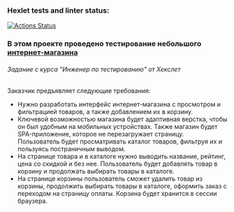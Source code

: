 ### Hexlet tests and linter status:
[![Actions Status](https://github.com/GFyuliya/qa-engineer-project-84/actions/workflows/hexlet-check.yml/badge.svg)](https://github.com/GFyuliya/qa-engineer-project-84/actions)

<h3>В этом проекте проведено тестирование небольшого <a href="https://hexlet-products-store.vercel.app/"> интернет-магазина</a></h3>
<h6>Задание с курса "Инженер по тестированию" от Хекслет</h6>

  Заказчик предъявляет следующие требования:
<ul>
  <li>Нужно разработать интерфейс интернет-магазина с просмотром и фильтрацией товаров, а также добавлением их в корзину.</li>
  <li>Ключевой возможностью магазина будет адаптивная верстка, чтобы он был удобным на мобильных устройствах. Также магазин будет SPA-приложение, которое не перезагружает страницу. Пользователь будет просматривать каталог товаров, фильтруя их и пользуясь постраничным выводом.</li>
  <li>На странице товара и в каталоге нужно выводить название, рейтинг, цена со скидкой и без нее. Пользователь будет добавлять товар в корзину и продолжать выбирать товары в каталоге.</li>
  <li>На странице корзины пользователь cможет удалить товар из корзины, продолжить выбирать товары в каталоге, оформить заказ с переходом на страницу оплаты. Корзина будет хранится в сессии браузера.</li>
</ul>



